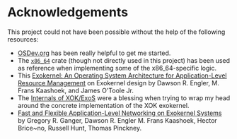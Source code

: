 # Acknowledgements

This project could not have been possible without the help of the following resources:

- [OSDev.org](https://wiki.osdev.org/Expanded_Main_Page) has been really helpful to get me started.
- The [`x86_64`](https://crates.io/crates/x86_64) crate (though not directly used in this project)
  has been used as reference when implementing some of the x86_64-specific logic.
- This [Exokernel: An Operating System Architecture for Application-Level Resource Management](https://people.eecs.berkeley.edu/~kubitron/cs262/handouts/papers/engler95exokernel.pdf)
  on Exokernel design by Dawson R. Engler, M. Frans Kaashoek, and James O'Toole Jr.
- The [Internals of XOK/ExoS](https://pdos.csail.mit.edu/archive/exo/exo-internals/internals.html)
  were a blessing when trying to wrap my head around the concrete implementation of the XOK
  exokernel.
- [Fast and Flexible Application-Level Networking on Exokernel Systems](https://web.stanford.edu/~engler/exo-tocs.pdf)
  by Gregory R. Ganger, Dawson R. Engler M. Frans Kaashoek, Hector Brice~no, Russell Hunt, Thomas
  Pinckney.
